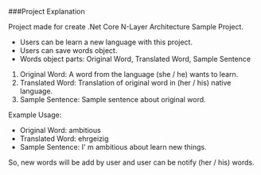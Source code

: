 ###Project Explanation

Project made for create .Net Core N-Layer Architecture Sample Project.

- Users can be learn a new language with this project. 
- Users can save words object. 
- Words object parts: Original Word, Translated Word, Sample Sentence

1. Original Word: A word from the language (she / he) wants to learn.
2. Translated Word: Translation of original word in (her / his) native language.
3. Sample Sentence: Sample sentence about original word.

Example Usage: 

- Original Word: ambitious
- Translated Word: ehrgeizig
- Sample Sentence: I' m ambitious about learn new things.

So, new words will be add by user and user can be notify (her / his) words.
